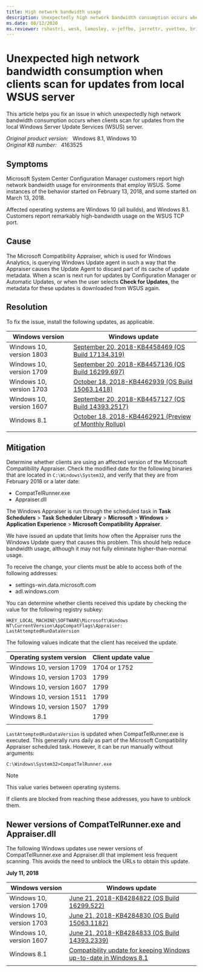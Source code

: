 ```yaml
---
title: High network bandwidth usage
description: Unexpectedly high network bandwidth consumption occurs when clients scan for updates from the local Windows Server Update Services server.
ms.date: 08/12/2020
ms.reviewer: rshastri, wesk, lamosley, v-jeffbo, jarrettr, yvetteo, brianhun
---
```

# Unexpected high network bandwidth consumption when clients scan for updates from local WSUS server

This article helps you fix an issue in which unexpectedly high network bandwidth consumption occurs when clients scan for updates from the local Windows Server Update Services (WSUS) server.

_Original product version:_ &nbsp; Windows 8.1, Windows 10  
_Original KB number:_ &nbsp; 4163525

## Symptoms

Microsoft System Center Configuration Manager customers report high network bandwidth usage for environments that employ WSUS. Some instances of the behavior started on February 13, 2018, and some started on March 13, 2018.

Affected operating systems are Windows 10 (all builds), and Windows 8.1. Customers report remarkably high-bandwidth usage on the WSUS TCP port.

## Cause

The Microsoft Compatibility Appraiser, which is used for Windows Analytics, is querying Windows Update agent in such a way that the Appraiser causes the Update Agent to discard part of its cache of update metadata. When a scan is next run for updates by Configuration Manager or Automatic Updates, or when the user selects **Check for Updates**, the metadata for these updates is downloaded from WSUS again.

## Resolution

To fix the issue, install the following updates, as applicable.

|Windows version| Windows update |
|---|---|
|Windows 10, version 1803| [September 20, 2018-KB4458469 (OS Build 17134.319)](https://support.microsoft.com/help/4458469) |
|Windows 10, version 1709| [September 20, 2018-KB4457136 (OS Build 16299.697)](https://support.microsoft.com/help/4457136) |
|Windows 10, version 1703| [October 18, 2018-KB4462939 (OS Build 15063.1418)](https://support.microsoft.com/help/4462939) |
|Windows 10, version 1607| [September 20, 2018-KB4457127 (OS Build 14393.2517)](https://support.microsoft.com/help/4457127) |
|Windows 8.1| [October 18, 2018-KB4462921 (Preview of Monthly Rollup)](https://support.microsoft.com/help/4462921) |
|||

## Mitigation

Determine whether clients are using an affected version of the Microsoft Compatibility Appraiser. Check the modified date for the following binaries that are located in `C:\Windows\System32`, and verify that they are from February 2018 or a later date:

- CompatTelRunner.exe
- Appraiser.dll

The Windows Appraiser is run through the scheduled task in **Task Schedulers** > **Task Scheduler Library** > **Microsoft** > **Windows** > **Application Experience** > **Microsoft Compatibility Appraiser**.

We have issued an update that limits how often the Appraiser runs the Windows Update query that causes this problem. This should help reduce bandwidth usage, although it may not fully eliminate higher-than-normal usage.

To receive the change, your clients must be able to access both of the following addresses:

- settings-win.data.microsoft.com
- adl.windows.com

You can determine whether clients received this update by checking the value for the following registry subkey:

`HKEY_LOCAL_MACHINE\SOFTWARE\Microsoft\Windows NT\CurrentVersion\AppCompatFlags\Appraiser: LastAttemptedRunDataVersion`

The following values indicate that the client has received the update.

|Operating system version|Client update value|
|---|---|
|Windows 10, version 1709|1704 or 1752|
|Windows 10, version 1703|1799|
|Windows 10, version 1607|1799|
|Windows 10, version 1511|1799|
|Windows 10, version 1507|1799|
|Windows 8.1|1799|
|||

`LastAttemptedRunDataVersion` is updated when CompatTelRunner.exe is executed. This generally runs daily as part of the Microsoft Compatibility Appraiser scheduled task. However, it can be run manually without arguments:

```console
C:\Windows\System32>CompatTelRunner.exe
```

> [!NOTE]
> This value varies between operating systems.

If clients are blocked from reaching these addresses, you have to unblock them.

## Newer versions of CompatTelRunner.exe and Appraiser.dll

The following Windows updates use newer versions of CompatTelRunner.exe and Appraiser.dll that implement less frequent scanning. This avoids the need to unblock the URLs to obtain this update.

**July 11, 2018**

| Windows version| Windows update |
|---|---|
|Windows 10, version 1709| [June 21, 2018-KB4284822 (OS Build 16299.522)](https://support.microsoft.com/help/4284822) |
|Windows 10, version 1703| [June 21, 2018-KB4284830 (OS Build 15063.1182)](https://support.microsoft.com/help/4284830) |
|Windows 10, version 1607| [June 21, 2018-KB4284833 (OS Build 14393.2339)](https://support.microsoft.com/help/4284833) |
|Windows 8.1| [Compatibility update for keeping Windows up-to-date in Windows 8.1](https://support.microsoft.com/help/2976978) |
|||
